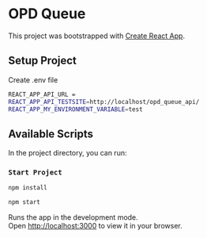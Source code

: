 # OPD Queue 

This project was bootstrapped with [Create React App](https://github.com/facebook/create-react-app).

## Setup Project
Create .env file

```sh
REACT_APP_API_URL =
REACT_APP_API_TESTSITE=http://localhost/opd_queue_api/
REACT_APP_MY_ENVIRONMENT_VARIABLE=test
```


## Available Scripts

In the project directory, you can run:

### `Start Project`
```sh
npm install
```

```sh
npm start
```

Runs the app in the development mode.\
Open [http://localhost:3000](http://localhost:3000) to view it in your browser.

